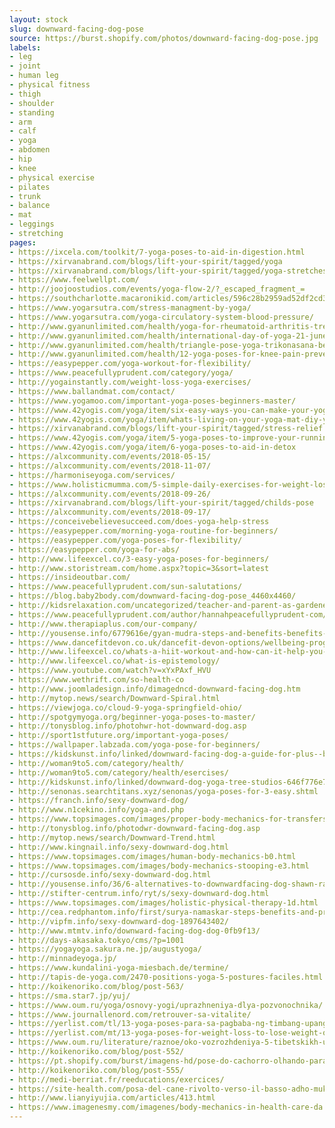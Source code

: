 ```yaml
---
layout: stock
slug: downward-facing-dog-pose
source: https://burst.shopify.com/photos/downward-facing-dog-pose.jpg
labels:
- leg
- joint
- human leg
- physical fitness
- thigh
- shoulder
- standing
- arm
- calf
- yoga
- abdomen
- hip
- knee
- physical exercise
- pilates
- trunk
- balance
- mat
- leggings
- stretching
pages:
- https://ixcela.com/toolkit/7-yoga-poses-to-aid-in-digestion.html
- https://xirvanabrand.com/blogs/lift-your-spirit/tagged/yoga
- https://xirvanabrand.com/blogs/lift-your-spirit/tagged/yoga-stretches
- https://www.feelwellpt.com/
- http://joojoostudios.com/events/yoga-flow-2/?_escaped_fragment_=
- https://southcharlotte.macaronikid.com/articles/596c28b2959ad52df2cd3c2a/9-yoga-moves-your-kids-need-to-improve-flexibility-and-avoid-injury
- https://www.yogarsutra.com/stress-managment-by-yoga/
- https://www.yogarsutra.com/yoga-circulatory-system-blood-pressure/
- http://www.gyanunlimited.com/health/yoga-for-rheumatoid-arthritis-treatment/8091/
- http://www.gyanunlimited.com/health/international-day-of-yoga-21-june-celebration/11507/
- http://www.gyanunlimited.com/health/triangle-pose-yoga-trikonasana-benefits-for-weight-loss-obesity/9039/
- http://www.gyanunlimited.com/health/12-yoga-poses-for-knee-pain-prevention-and-relief/9213/
- https://easypepper.com/yoga-workout-for-flexibility/
- https://www.peacefullyprudent.com/category/yoga/
- http://yogainstantly.com/weight-loss-yoga-exercises/
- https://www.ballandmat.com/contact/
- https://www.yogamoo.com/important-yoga-poses-beginners-master/
- https://www.42yogis.com/yoga/item/six-easy-ways-you-can-make-your-yoga-routine-more-meaningful
- https://www.42yogis.com/yoga/item/whats-living-on-your-yoga-mat-diy-yoga-mat-cleaner
- https://xirvanabrand.com/blogs/lift-your-spirit/tagged/stress-relief
- https://www.42yogis.com/yoga/item/5-yoga-poses-to-improve-your-running
- https://www.42yogis.com/yoga/item/6-yoga-poses-to-aid-in-detox
- https://alxcommunity.com/events/2018-05-15/
- https://alxcommunity.com/events/2018-11-07/
- https://harmoniseyoga.com/services/
- https://www.holisticmumma.com/5-simple-daily-exercises-for-weight-loss-anti-aging-and-wellbeing/
- https://alxcommunity.com/events/2018-09-26/
- https://xirvanabrand.com/blogs/lift-your-spirit/tagged/childs-pose
- https://alxcommunity.com/events/2018-09-17/
- https://conceivebelievesucceed.com/does-yoga-help-stress
- https://easypepper.com/morning-yoga-routine-for-beginners/
- https://easypepper.com/yoga-poses-for-flexibility/
- https://easypepper.com/yoga-for-abs/
- http://www.lifeexcel.co/3-easy-yoga-poses-for-beginners/
- http://www.storistream.com/home.aspx?topic=3&sort=latest
- https://insideoutbar.com/
- https://www.peacefullyprudent.com/sun-salutations/
- https://blog.baby2body.com/downward-facing-dog-pose_4460x4460/
- http://kidsrelaxation.com/uncategorized/teacher-and-parent-as-gardener/
- https://www.peacefullyprudent.com/author/hannahpeacefullyprudent-com/
- http://www.therapiaplus.com/our-company/
- http://yousense.info/6779616e/gyan-mudra-steps-and-benefits-benefits-of-yoga-poses.html
- https://www.dancefitdevon.co.uk/dancefit-devon-options/wellbeing-programme
- http://www.lifeexcel.co/whats-a-hiit-workout-and-how-can-it-help-you-reach-your-fitness-goals/
- http://www.lifeexcel.co/what-is-epistemology/
- https://www.youtube.com/watch?v=xYxPAxf_HVU
- https://www.wethrift.com/so-health-co
- http://www.joomladesign.info/dimagedncd-downward-facing-dog.htm
- http://mytop.news/search/Downward-Spiral.html
- https://viewjoga.co/cloud-9-yoga-springfield-ohio/
- http://spotgymyoga.org/beginner-yoga-poses-to-master/
- http://tonysblog.info/photohwr-hot-downward-dog.asp
- http://sport1stfuture.org/important-yoga-poses/
- https://wallpaper.labzada.com/yoga-pose-for-beginners/
- https://kidskunst.info/linked/downward-facing-dog-a-guide-for-plus--body-positive-yoga-646f776e77617264.htm
- http://woman9to5.com/category/health/
- http://woman9to5.com/category/health/esercises/
- http://kidskunst.info/linked/downward-dog-yoga-tree-studios-646f776e77617264.htm
- http://senonas.searchtitans.xyz/senonas/yoga-poses-for-3-easy.shtml
- https://franch.info/sexy-downward-dog/
- http://www.n1cekino.info/yoga-and.php
- https://www.topsimages.com/images/proper-body-mechanics-for-transfers-22.html
- http://tonysblog.info/photodwr-downward-facing-dog.asp
- http://mytop.news/search/Downward-Trend.html
- http://www.kingnail.info/sexy-downward-dog.html
- https://www.topsimages.com/images/human-body-mechanics-b0.html
- https://www.topsimages.com/images/body-mechanics-stooping-e3.html
- http://cursosde.info/sexy-downward-dog.html
- http://yousense.info/36/6-alternatives-to-downwardfacing-dog-shawn-radcliffe.html
- http://stifter-centrum.info/ryt/s/sexy-downward-dog.html
- https://www.topsimages.com/images/holistic-physical-therapy-1d.html
- http://cea.redphantom.info/first/surya-namaskar-steps-benefits-and-precautions.pl
- http://vipfm.info/sexy-downward-dog-1897643402/
- http://www.mtmtv.info/downward-facing-dog-dog-0fb9f13/
- http://days-akasaka.tokyo/cms/?p=1001
- https://yogayoga.sakura.ne.jp/augustyoga/
- http://minnadeyoga.jp/
- https://www.kundalini-yoga-miesbach.de/termine/
- http://tapis-de-yoga.com/2470-positions-yoga-5-postures-faciles.html
- http://koikenoriko.com/blog/post-563/
- https://sma.star7.jp/yuj/
- https://www.oum.ru/yoga/osnovy-yogi/uprazhneniya-dlya-pozvonochnika/
- https://www.journallenord.com/retrouver-sa-vitalite/
- https://yerlist.com/tl/13-yoga-poses-para-sa-pagbaba-ng-timbang-upang-mawala-ang-timbang-mabilis/
- https://yerlist.com/mt/13-yoga-poses-for-weight-loss-to-lose-weight-quickly/
- https://www.oum.ru/literature/raznoe/oko-vozrozhdeniya-5-tibetskikh-uprazhneniy/
- http://koikenoriko.com/blog/post-552/
- https://pt.shopify.com/burst/imagens-hd/pose-do-cachorro-olhando-para-baixo
- http://koikenoriko.com/blog/post-555/
- http://medi-berriat.fr/reeducations/exercices/
- https://site-health.com/posa-del-cane-rivolto-verso-il-basso-adho-mukh-svanasana-passaggi-precauzioni-per-i-benefici/
- http://www.lianyiyujia.com/articles/413.html
- https://www.imagenesmy.com/imagenes/body-mechanics-in-health-care-da.html
---
```

